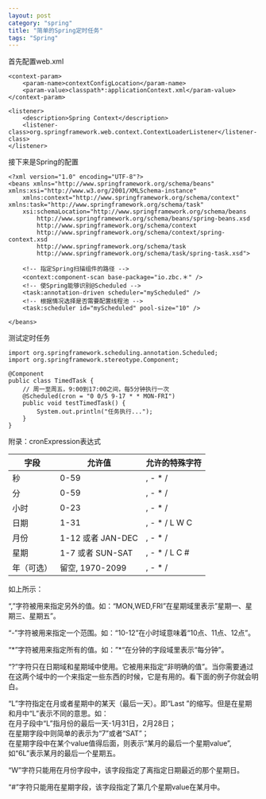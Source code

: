 ```yaml
---
layout: post
category: "spring"
title: "简单的Spring定时任务"
tags: "Spring"
---
```


首先配置web.xml  

    <context-param>
        <param-name>contextConfigLocation</param-name>
        <param-value>classpath*:applicationContext.xml</param-value>
    </context-param>
    
    <listener>
        <description>Spring Context</description>
        <listener-class>org.springframework.web.context.ContextLoaderListener</listener-class>
    </listener>

接下来是Spring的配置  

    <?xml version="1.0" encoding="UTF-8"?>
    <beans xmlns="http://www.springframework.org/schema/beans" xmlns:xsi="http://www.w3.org/2001/XMLSchema-instance"
        xmlns:context="http://www.springframework.org/schema/context" xmlns:task="http://www.springframework.org/schema/task"
        xsi:schemaLocation="http://www.springframework.org/schema/beans
            http://www.springframework.org/schema/beans/spring-beans.xsd
            http://www.springframework.org/schema/context
            http://www.springframework.org/schema/context/spring-context.xsd
            http://www.springframework.org/schema/task
            http://www.springframework.org/schema/task/spring-task.xsd">
    
        <!-- 指定Spring扫描组件的路径 -->
        <context:component-scan base-package="io.zbc.＊" />
        <!-- 使Spring能够识别@Scheduled -->
        <task:annotation-driven scheduler="myScheduled" />
        <!-- 根据情况选择是否需要配置线程池 -->
        <task:scheduler id="myScheduled" pool-size="10" />
    
    </beans>

测试定时任务

    import org.springframework.scheduling.annotation.Scheduled;
    import org.springframework.stereotype.Component;
    
    @Component
    public class TimedTask {
        // 周一至周五，9:00到17:00之间，每5分钟执行一次
        @Scheduled(cron = "0 0/5 9-17 * * MON-FRI")
        public void testTimedTask() {
            System.out.println("任务执行...");
        }
    }

附录：cronExpression表达式  

| 字段 | 允许值 | 允许的特殊字符 |
| --- | --- | --- |
| 秒 | 0-59 | , - * / |
| 分 | 0-59 | , - * / |
| 小时 | 0-23 | , - * / | |
| 日期 | 1-31 | , - * / L W C |
| 月份 | 1-12 或者 JAN-DEC | , - * / |
| 星期 | 1-7 或者 SUN-SAT | , - * / L C # |
| 年（可选） | 留空, 1970-2099 | , - * / |

如上所示：  

“,”字符被用来指定另外的值。如：“MON,WED,FRI”在星期域里表示”星期一、星期三、星期五”。  

“-”字符被用来指定一个范围。如：“10-12”在小时域意味着“10点、11点、12点”。  

“\*”字符被用来指定所有的值。如：”\*“在分钟的字段域里表示“每分钟”。  

“?”字符只在日期域和星期域中使用。它被用来指定“非明确的值”。当你需要通过在这两个域中的一个来指定一些东西的时候，它是有用的。看下面的例子你就会明白。  

“L”字符指定在月或者星期中的某天（最后一天）。即“Last ”的缩写。但是在星期和月中“L”表示不同的意思。如：  
在月子段中“L”指月份的最后一天-1月31日，2月28日；  
在星期字段中则简单的表示为“7”或者“SAT”；  
在星期字段中在某个value值得后面，则表示“某月的最后一个星期value”,如“6L”表示某月的最后一个星期五。  

“W”字符只能用在月份字段中，该字段指定了离指定日期最近的那个星期日。  

“#”字符只能用在星期字段，该字段指定了第几个星期value在某月中。  

